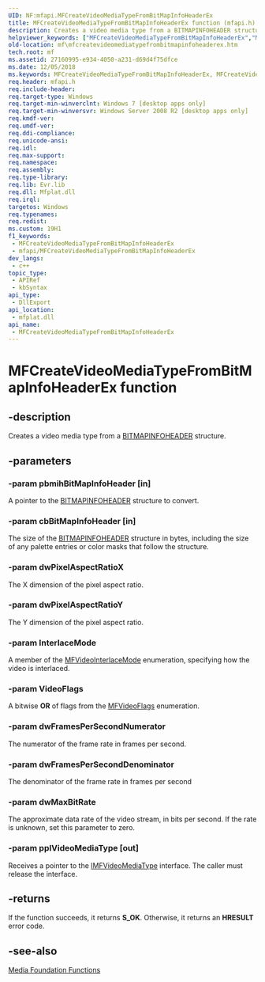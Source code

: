 ```yaml
---
UID: NF:mfapi.MFCreateVideoMediaTypeFromBitMapInfoHeaderEx
title: MFCreateVideoMediaTypeFromBitMapInfoHeaderEx function (mfapi.h)
description: Creates a video media type from a BITMAPINFOHEADER structure.
helpviewer_keywords: ["MFCreateVideoMediaTypeFromBitMapInfoHeaderEx","MFCreateVideoMediaTypeFromBitMapInfoHeaderEx function [Media Foundation]","mf.mfcreatevideomediatypefrombitmapinfoheaderex","mfapi/MFCreateVideoMediaTypeFromBitMapInfoHeaderEx"]
old-location: mf\mfcreatevideomediatypefrombitmapinfoheaderex.htm
tech.root: mf
ms.assetid: 27160995-e934-4050-a231-d69d4f75dfce
ms.date: 12/05/2018
ms.keywords: MFCreateVideoMediaTypeFromBitMapInfoHeaderEx, MFCreateVideoMediaTypeFromBitMapInfoHeaderEx function [Media Foundation], mf.mfcreatevideomediatypefrombitmapinfoheaderex, mfapi/MFCreateVideoMediaTypeFromBitMapInfoHeaderEx
req.header: mfapi.h
req.include-header: 
req.target-type: Windows
req.target-min-winverclnt: Windows 7 [desktop apps only]
req.target-min-winversvr: Windows Server 2008 R2 [desktop apps only]
req.kmdf-ver: 
req.umdf-ver: 
req.ddi-compliance: 
req.unicode-ansi: 
req.idl: 
req.max-support: 
req.namespace: 
req.assembly: 
req.type-library: 
req.lib: Evr.lib
req.dll: Mfplat.dll
req.irql: 
targetos: Windows
req.typenames: 
req.redist: 
ms.custom: 19H1
f1_keywords:
 - MFCreateVideoMediaTypeFromBitMapInfoHeaderEx
 - mfapi/MFCreateVideoMediaTypeFromBitMapInfoHeaderEx
dev_langs:
 - c++
topic_type:
 - APIRef
 - kbSyntax
api_type:
 - DllExport
api_location:
 - mfplat.dll
api_name:
 - MFCreateVideoMediaTypeFromBitMapInfoHeaderEx
---
```


# MFCreateVideoMediaTypeFromBitMapInfoHeaderEx function


## -description

Creates a video media type from a <a href="/windows/desktop/api/wingdi/ns-wingdi-bitmapinfoheader">BITMAPINFOHEADER</a> structure.

## -parameters

### -param pbmihBitMapInfoHeader [in]

A pointer to the <a href="/windows/desktop/api/wingdi/ns-wingdi-bitmapinfoheader">BITMAPINFOHEADER</a> structure to convert.

### -param cbBitMapInfoHeader [in]

The size of the <a href="/windows/desktop/api/wingdi/ns-wingdi-bitmapinfoheader">BITMAPINFOHEADER</a> structure in bytes, including the size of any palette entries or color masks that follow the structure.

### -param dwPixelAspectRatioX

The X dimension of the pixel aspect ratio.

### -param dwPixelAspectRatioY

The Y dimension of the pixel aspect ratio.

### -param InterlaceMode

A member of the <a href="/windows/desktop/api/mfobjects/ne-mfobjects-mfvideointerlacemode">MFVideoInterlaceMode</a> enumeration, specifying how the video is interlaced.

### -param VideoFlags

A bitwise <b>OR</b> of flags from the <a href="/windows/desktop/api/mfobjects/ne-mfobjects-mfvideoflags">MFVideoFlags</a> enumeration.

### -param dwFramesPerSecondNumerator

The numerator of the 
          frame rate in frames per second.

### -param dwFramesPerSecondDenominator

The denominator of the frame rate in frames per second

### -param dwMaxBitRate

The approximate data rate of the video stream, in bits per second. If the rate is unknown, set this parameter to zero.

### -param ppIVideoMediaType [out]

Receives a pointer to the 
          <a href="/windows/desktop/api/mfobjects/nn-mfobjects-imfvideomediatype">IMFVideoMediaType</a> interface. The caller must release the interface.

## -returns

If the function succeeds, it returns <b>S_OK</b>. Otherwise, it returns an <b>HRESULT</b> error code.

## -see-also

<a href="/windows/desktop/medfound/media-foundation-functions">Media Foundation Functions</a>